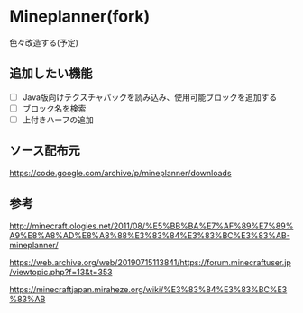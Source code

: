 # Mineplanner(fork)
色々改造する(予定)

## 追加したい機能
- [ ] Java版向けテクスチャパックを読み込み、使用可能ブロックを追加する
- [ ] ブロック名を検索
- [ ] 上付きハーフの追加

## ソース配布元
https://code.google.com/archive/p/mineplanner/downloads

## 参考
http://minecraft.ologies.net/2011/08/%E5%BB%BA%E7%AF%89%E7%89%A9%E8%A8%AD%E8%A8%88%E3%83%84%E3%83%BC%E3%83%AB-mineplanner/

https://web.archive.org/web/20190715113841/https://forum.minecraftuser.jp/viewtopic.php?f=13&t=353

https://minecraftjapan.miraheze.org/wiki/%E3%83%84%E3%83%BC%E3%83%AB
